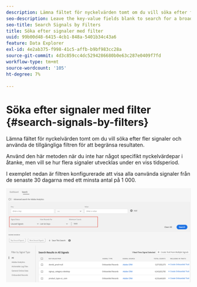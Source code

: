```yaml
---
description: Lämna fältet för nyckelvärden tomt om du vill söka efter fler signaler och använda de tillgängliga filtren för att begränsa resultaten.
seo-description: Leave the key-value fields blank to search for a broader range of signals and use the available filters to narrow down the results.
seo-title: Search Signals by Filters
title: Söka efter signaler med filter
uuid: 99b00d48-6415-4cb1-848a-5401b34c43a6
feature: Data Explorer
exl-id: 4e2ab375-f998-41c5-affb-b9bf983cc28a
source-git-commit: 4d3c859cc4dc5294286680b0e63c287e0409f7fd
workflow-type: tm+mt
source-wordcount: '105'
ht-degree: 7%

---
```


# Söka efter signaler med filter {#search-signals-by-filters}

Lämna fältet för nyckelvärden tomt om du vill söka efter fler signaler och använda de tillgängliga filtren för att begränsa resultaten.

Använd den här metoden när du inte har något specifikt nyckelvärdepar i åtanke, men vill se hur flera signaler utvecklas under en viss tidsperiod.

I exemplet nedan är filtren konfigurerade att visa alla oanvända signaler från de senaste 30 dagarna med ett minsta antal på 1 000.

![](assets/signals-search-filters.png)
